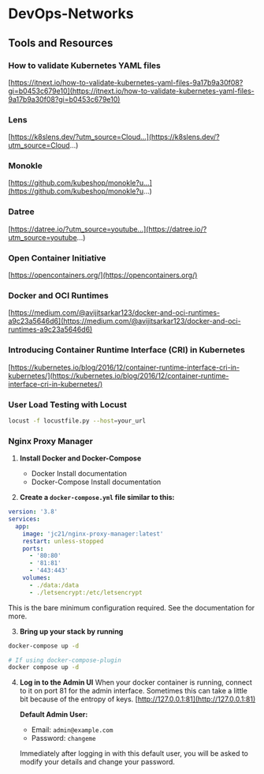 # DevOps-Networks

## Tools and Resources 

### How to validate Kubernetes YAML files
[https://itnext.io/how-to-validate-kubernetes-yaml-files-9a17b9a30f08?gi=b0453c679e10](https://itnext.io/how-to-validate-kubernetes-yaml-files-9a17b9a30f08?gi=b0453c679e10)

### Lens
[https://k8slens.dev/?utm_source=Cloud...](https://k8slens.dev/?utm_source=Cloud...)

### Monokle
[https://github.com/kubeshop/monokle?u...](https://github.com/kubeshop/monokle?u...)

### Datree
[https://datree.io/?utm_source=youtube...](https://datree.io/?utm_source=youtube...)

### Open Container Initiative
[https://opencontainers.org/](https://opencontainers.org/)

### Docker and OCI Runtimes
[https://medium.com/@avijitsarkar123/docker-and-oci-runtimes-a9c23a5646d6](https://medium.com/@avijitsarkar123/docker-and-oci-runtimes-a9c23a5646d6)

### Introducing Container Runtime Interface (CRI) in Kubernetes
[https://kubernetes.io/blog/2016/12/container-runtime-interface-cri-in-kubernetes/](https://kubernetes.io/blog/2016/12/container-runtime-interface-cri-in-kubernetes/)

### User Load Testing with Locust
```bash
locust -f locustfile.py --host=your_url
```

### Nginx Proxy Manager

1. **Install Docker and Docker-Compose**
    - Docker Install documentation
    - Docker-Compose Install documentation

2. **Create a `docker-compose.yml` file similar to this:**
```yaml
version: '3.8'
services:
  app:
    image: 'jc21/nginx-proxy-manager:latest'
    restart: unless-stopped
    ports:
      - '80:80'
      - '81:81'
      - '443:443'
    volumes:
      - ./data:/data
      - ./letsencrypt:/etc/letsencrypt
```
This is the bare minimum configuration required. See the documentation for more.

3. **Bring up your stack by running**
```bash
docker-compose up -d

# If using docker-compose-plugin
docker compose up -d
```

4. **Log in to the Admin UI**
   When your docker container is running, connect to it on port 81 for the admin interface. Sometimes this can take a little bit because of the entropy of keys.
   [http://127.0.0.1:81](http://127.0.0.1:81)

   **Default Admin User:**
   - Email: `admin@example.com`
   - Password: `changeme`
   
   Immediately after logging in with this default user, you will be asked to modify your details and change your password.